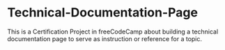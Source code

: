# Technical-Documentation-Page
This is a Certification Project in freeCodeCamp about building a technical documentation page to serve as instruction or reference for a topic.
